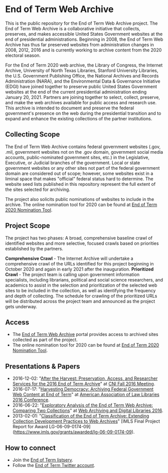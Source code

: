 # End of Term Web Archive

This is the public repository for the End of Term Web Archive project. The End of Term Web Archive is a collaborative initiative that collects, preserves, and makes accessible United States Government websites at the end of presidential administrations. Beginning in 2008, the End of Term Web Archive has thus far preserved websites from administration changes in 2008, 2012, 2016 and is currently working to archive content from the 2020 electoral season. 

For the End of Term 2020 web archive, the Library of Congress, the Internet Archive, University of North Texas Libraries, Stanford University Libraries, the U.S. Government Publishing Office, the National Archives and Records Administration (NARA), and the Environmental Data & Governance Initiative (EDGI) have joined together to preserve public United States Government websites at the end of the current presidential administration ending January 20, 2021. Partners are joining together to select, collect, preserve, and make the web archives available for public access and research use. This archive is intended to document and preserve the federal government's presence on the web during the presidential transition and to expand and enhance the existing collections of the partner institutions.

## Collecting Scope
The End of Term Web Archive contains federal government websites (.gov, .mil, government websites not on the .gov domain, government social media accounts, public-nominated government sites, etc.) in the Legislative, Executive, or Judicial branches of the government. Local or state government websites or any other sites not part of the federal government domain are considered out of scope; however, some websites exist in a liminal space that makes "official" federal status hard to determine. The website seed lists published in this repository represent the full extent of the sites selected for archiving.

The project also solicits public nominations of websites to include in the archive. The online nomination tool for 2020 can be found at [End of Term 2020 Nomination Tool](https://digital2.library.unt.edu/nomination/eth2020/about/). 

## Project Scope
The project has two phases: A broad, comprehensive baseline crawl of identified websites and more selective, focused crawls based on priorities established by the partners.

**Comprehensive Crawl** - The Internet Archive will undertake a comprehensive crawl of the URLs identified for this project beginning in October 2020 and again in early 2021 after the inauguration.
**Prioritized Crawl** - The project team is calling upon government information specialists, including librarians, political and social science researchers, and academics to assist in the selection and prioritization of the selected web sites to be included in the collection, as well as identifying the frequency and depth of collecting. The schedule for crawling of the prioritized URLs will be distributed across the project team and announced as the project gets underway.

## Access
* The [End of Term Web Archive](http://eotarchive.cdlib.org/index.html) portal provides access to archived sites collected as part of the project.
* The online nomination tool for 2020 can be found at [End of Term 2020 Nomination Tool](https://digital2.library.unt.edu/nomination/eth2020/about/).

## Presentations & Papers
* 2016-12-02: "[After the Harvest: Preservation, Access, and Researcher Services for the 2016 End of Term Archive](https://docs.google.com/presentation/d/1_eBnTjaTeFnD5diGhIWDy00Vgousffl5kCF-ErZ0wZ0/edit#slide=id.g153e4cbb38_0_0)" at [CNI Fall 2016 Meeting](https://www.cni.org/events/membership-meetings/past-meetings/fall-2016).
* 2016-07-17: "[Harvesting Democracy: Archiving Federal Government Web Content at End of Term](https://docs.google.com/presentation/d/17-VoM_8ykrWdX-ys-L66xedPwTcQBVsdcW-kQdfVoDc/edit#slide=id.g153e4cbb38_0_0)" at [American Association of Law Libraries 2016 Conference](https://web.archive.org/web/20160920095335/http://www.aallnet.org/mm/Education/aall2go/amrecordings/aall2016/aall16a7.html).
* 2016-06-22: "[Exploratory Analysis of the End of Term Web Archive: Comparing Two Collections](http://digital.library.unt.edu/ark:/67531/metadc854115/m2/1/high_res_d/wadl_2016_eot.pdf)" at [Web Archiving and Digital Libraries 2016](https://web.archive.org/web/20160920093038/http://fox.cs.vt.edu/wadl2016.html).
* 2013-02-01: "[Classification of the End of Term Archive: Extending Collection Development Practices to Web Archives](http://digital.library.unt.edu/ark:/67531/metadc152437/m2/1/high_res_d/LG-06-09-0174-09_UNT_Feb2013_FINAL.pdf)" [IMLS Final Project Report for Award LG-06-09-0174-09] (https://www.imls.gov/grants/awarded/lg-06-09-0174-09).

## How to connect
* Join the [End of Term listserv](mailto:eot2016@archive.org).
* Follow the [End of Term Twitter account](https://twitter.com/eotarchive).

